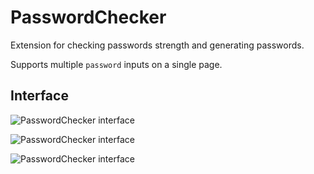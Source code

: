 # PasswordChecker

Extension for checking passwords strength and generating passwords.

Supports multiple `password` inputs on a single page.

## Interface

![PasswordChecker interface](http://static.arfeo.net/passwordchecker/pc.png)

![PasswordChecker interface](http://static.arfeo.net/passwordchecker/pc_inaction_01.png)

![PasswordChecker interface](http://static.arfeo.net/passwordchecker/pc_inaction_02.png)

